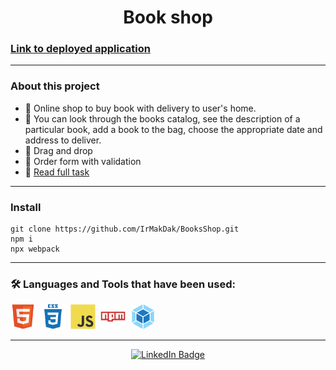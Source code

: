 <h1 align="center">
  Book shop
</h1>

### [Link to deployed application](https://irmakdak.github.io/BooksShop/)

---

### About this project
- 🌱 Online shop to buy book with delivery to user's home. 
- 🌼 You can look through the books catalog, see the description of a particular book, add a book to the bag, choose the appropriate date and address to deliver.
- 🌸 Drag and drop
- 📝 Order form with validation
- 📄 [Read full task](https://github.com/rolling-scopes-school/js-fe-course-en/blob/main/tasks/books-shop/books-shop.md)

---

### Install
```
git clone https://github.com/IrMakDak/BooksShop.git
npm i
npx webpack
```

---

### :hammer_and_wrench: Languages and Tools that have been used:

<div>
  <img src="https://github.com/devicons/devicon/blob/master/icons/html5/html5-original.svg" title="HTML5" alt="HTML" width="40" height="40"/>&nbsp;
  <img src="https://github.com/devicons/devicon/blob/master/icons/css3/css3-plain-wordmark.svg"  title="CSS3" alt="CSS" width="40" height="40"/>&nbsp;
  <img src="https://github.com/devicons/devicon/blob/master/icons/javascript/javascript-original.svg" title="JavaScript" alt="JavaScript" width="40" height="40"/>&nbsp;
  <img src="https://github.com/devicons/devicon/blob/master/icons/npm/npm-original-wordmark.svg" title="npm" alt="npm" width="40" height="40"/>&nbsp;
  <img src="https://github.com/devicons/devicon/blob/master/icons/webpack/webpack-original.svg" title="webpack" alt="webpack" width="40" height="40"/>&nbsp;
</div>

---

<div id="badges" align="center">
  <a href="https://www.linkedin.com/in/ir-makedonskaya-ximkd/">
    <img src="https://img.shields.io/badge/LinkedIn-blue?style=for-the-badge&logo=linkedin&logoColor=white" alt="LinkedIn Badge"/>
  </a>
</div>
